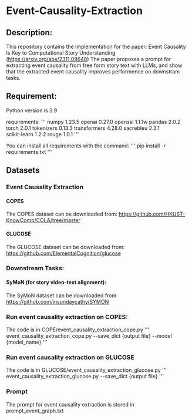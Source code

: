 # Event-Causality-Extraction
## Description:
This repository contains the implementation for the paper: Event Causality Is Key to Computational Story Understanding (https://arxiv.org/abs/2311.09648)
The paper proposes a prompt for extracting event causality from free form story text with LLMs, and show that the extracted event causality improves performence on downstram tasks.
## Requirement:
Python version is 3.9

requirements:
''' numpy                     1.23.5
openai                    0.27.0
openssl                   1.1.1w
pandas                    2.0.2
torch                     2.0.1
tokenizers                0.13.3
transformers              4.28.0
sacrebleu                 2.3.1                    
scikit-learn              1.2.2
rouge                     1.0.1
'''

You can install all requirements with the command:
'''
pip install -r requirements.txt
'''
## Datasets
### Event Causality Extraction
#### COPES
The COPES dataset can be downloaded from: https://github.com/HKUST-KnowComp/COLA/tree/master
#### GLUCOSE
The GLUCOSE dataset can be downloaded from: https://github.com/ElementalCognition/glucose

### Downstream Tasks:
#### SyMoN (for story video-text alignment):
The SyMoN dataset can be downloaded from: https://github.com/insundaycathy/SYMON


### Run event causality extraction on COPES:
The code is in COPE/event_causality_extraction_cope.py
'''
event_causality_extraction_cope.py --save_dict {output file} --model {model_name}
'''

### Run event causality extraction on GLUCOSE
The code is in GLUCOSE/event_causality_extraction_glucose.py
'''
event_causality_extraction_glucose.py --save_dict {output file}
'''

### Prompt
The prompt for event causality extraction is stored in prompt_event_graph.txt
